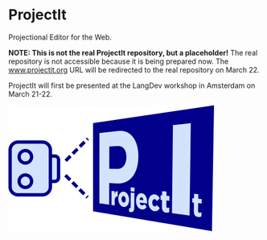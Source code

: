 # ProjectIt
Projectional Editor for the Web.

**NOTE: This is not the real ProjectIt repository, but a placeholder!**
The real repository is not accessible because it is being prepared now.
The www.projectit.org URL will be redirected to the real repository on March 22. 

ProjectIt will first be presented at the LangDev workshop in Amsterdam on March 21-22.

![logo](/projectit.png)

